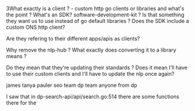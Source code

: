 3What exactly is a client ? - custom http go clients or libraries and what's the point ?
What's an SDK? software-development-kit ?
Is that something they want us to use instead of go default libraries ?
Does the SDK include a custom ONS http client? 

Are they refering to their different apps/apis as clients?

Why remove the nlp-hub ? What exactly does converting it to a library means ?

Do they mean that they're updating their standards  ?
Does it mean I'll have to use their custom clients and I'll have to update the nlp once again?


james tanya pauler seo team dp team 
anyone from dp 


I saw that in dp-search-api/api/search.go:514 there are some functions there for the

